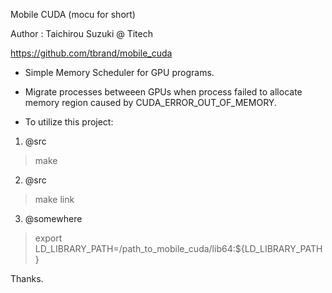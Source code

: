 Mobile CUDA (mocu for short)

Author : Taichirou Suzuki @ Titech

https://github.com/tbrand/mobile_cuda

* Simple Memory Scheduler for GPU programs.
* Migrate processes betweeen GPUs when process failed to allocate memory region caused by CUDA_ERROR_OUT_OF_MEMORY.

* To utilize this project:

1. @src
>make

2. @src
>make link

3. @somewhere
>export LD_LIBRARY_PATH=/path_to_mobile_cuda/lib64:${LD_LIBRARY_PATH}

Thanks.
